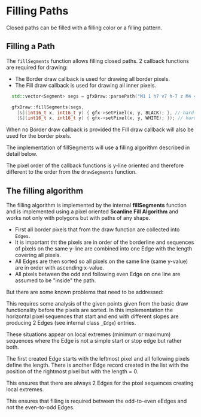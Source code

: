 # Filling Paths

Closed paths can be filled with a filling color or a filling pattern.

## Filling a Path

The `fillSegments` function allows filling closed paths.  2 callback functions are required for drawing:

* The Border draw callback is used for drawing all border pixels.
* The Fill draw callback is used for drawing all inner pixels.

```cpp
  std::vector<Segment> segs = gfxDraw::parsePath("M1 1 h7 v7 h-7 z M4 4 h1 v1 h-1 z");

  gfxDraw::fillSegments(segs,
    [&](int16_t x, int16_t y) { gfx->setPixel(x, y, BLACK); }, // hard-coded stroke color here.
    [&](int16_t x, int16_t y) { gfx->setPixel(x, y, WHITE); }); // hard-coded fill color here.
```

When no Border draw callback is provided the Fill draw callback will also be used for the border pixels.

The implementation of fillSegments will use a filling algorithm described in detail below.

The pixel order of the callback functions is y-line oriented and therefore different to the order from the `drawSegments`
function.


## The filling algorithm

The filling algorithm is implemented by the internal **fillSegments** function and is implemented using a pixel
oriented **Scanline Fill Algorithm** and works not only with polygons but with paths of any shape.

* First all border pixels that from the draw function are collected into `Edges`.
* It is important tht the pixels are in order of the
  borderline and sequences of pixels on the same y-line are combined into one Edge with the length covering all pixels.
* All Edges are then sorted so all pixels on the same line (same y-value) are in order with ascending x-value.
* All pixels between the odd and following even Edge on one line are assumed to be "inside" the path.

But there are some known problems that need to be addressed:

This requires some analysis of the given points given from the basic draw functionality before the pixels are sorted.
In this implementation the horizontal pixel sequences that start and end with different slopes are producing 2 Edges (see internal class `_Edge`) entries.

These situations appear on local extremes (minimum or maximum) sequences where the Edge is not a simple start or stop edge but rather both.

The first created Edge starts with the leftmost pixel and all following pixels define the length.  There is another Edge record created in the list with the position of the rightmost pixel but with the length = 0.

This ensures that there are always 2 Edges for the pixel sequences creating local extremes.

This ensures that filling is required between the odd-to-even eEdges and not the even-to-odd Edges.

